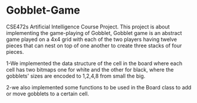 # Gobblet-Game
CSE472s Artificial Intelligence Course Project. This project is about implementing the game-playing of Gobblet, Gobblet game is an abstract game played on a 4x4 grid with each of the two players having twelve pieces that can nest on top of one another to create three stacks of four pieces.

1-We implemented the data structure of the cell in the board where each cell has two bitmaps one for white and the other for black, where the gobblets' sizes are encoded to 1,2,4,8 from small the big.

2-we also implemented some functions to be used in the Board class to add or move gobblets to a certain cell.